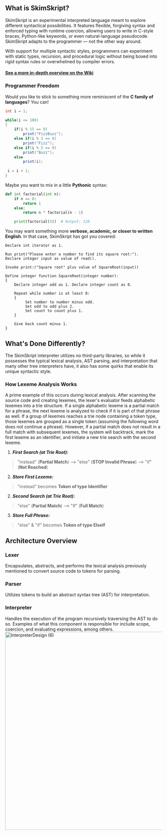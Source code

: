 ## What is SkimSkript? 			
SkimSkript is an experimental interpreted language meant to explore different syntactical possibilities. It features flexible, forgiving syntax and enforced typing with runtime coercion, allowing users to write in C-style braces, Python-like keywords, or even natural-language pseudocode. SkimSkript adapts to the programmer — not the other way around.

With support for multiple syntactic styles, programmers can experiment with static types, recursion, and procedural logic without being boxed into rigid syntax rules or overwhelmed by compiler errors.

#### [See a more in-depth overview on the Wiki](https://github.com/SebastianBathrick/SkimSkript/wiki)

### Programmer Freedom
Would you like to stick to something more reminiscent of the **C family of languages**? You can!
```csharp
int i = 1;

while(i <= 100)
{
    if(i % 15 == 0)
		print("FizzBuzz");
    else if(i % 3 == 0)
		print("Fizz");
    else if(i % 5 == 0)
		print("Buzz");
    else
		print(i);
	
 i = i + 1;
}
```

Maybe you want to mix in a little **Pythonic** syntax:
```python
def int factorial(int n):
    if n == 0:
		return 1
    else:
		return n * factorial(n - 1)

	print(factorial(5))  # Output: 120
```

You may want something more **verbose, academic, or closer to written English**. In that case, SkimSkript has got you covered:   
```
Declare int iterator as 1.
 
Run print("Please enter a number to find its square root:").
Declare integer input as value of read().

Invoke print:("Square root" plus value of SquareRoot(input))

Define integer function SquareRoot(integer number):
{
	Declare integer odd as 1. Declare integer count as 0.
	
	Repeat while number is at least 0:
	{
		 Set number to number minus odd.
		 Set odd to odd plus 2. 
		 Set count to count plus 1.
	}

	Give back count minus 1.
}
```
## What's Done Differently?
The SkimSkript interpreter utilizes no third-party libraries, so while it possesses the typical lexical analysis, AST parsing, and interpretation that many other tree interpreters have, it also has some quirks that enable its unique syntactic style.

### How Lexeme Analysis Works
A prime example of this occurs during lexical analysis. After scanning the source code and creating lexemes, the lexer's evaluator feeds alphabetic lexemes into a trie structure. If a single alphabetic lexeme is a partial match for a phrase, the next lexeme is analyzed to check if it is part of that phrase as well. If a group of lexemes reaches a trie node containing a token type, those lexemes are grouped as a single token (assuming the following word does not continue a phrase). However, if a partial match does not result in a full match with subsequent lexemes, the system will backtrack, mark the first lexeme as an identifier, and initiate a new trie search with the second lexeme.

1. _**First Search (at Trie Root):**_
> 
>"instead" (**Partial Match**) --> "else" (**STOP Invalid Phrase**) --> "if" (**Not Reached**)
> 
2. _**Store First Lexeme:**_
> 
>"instead" becomes **Token of type Identifier**
> 
2. _**Second Search (at Trie Root):**_
>
>"else" (**Partial Match**) --> "If" (**Full Match**)
> 
3. _**Store Full Phrase:**_
> 
>"else" & "if" becomes **Token of type ElseIf**

## Architecture Overview
### Lexer
Encapsulates, abstracts, and performs the lexical analysis previously mentioned to convert source code to tokens for parsing.
### Parser
Utilizes tokens to build an abstract syntax tree (AST) for interpretation.
### Interpreter
Handles the execution of the program recursively traversing the AST to do so. Examples of what this component is responsible for include scope, coercion, and evaluating expressions, among others.
<img width="1520" height="637" alt="InterpreterDesign (6)" src="https://github.com/user-attachments/assets/fa7b5a69-53de-417a-8867-2a8c6d82acc1" />
